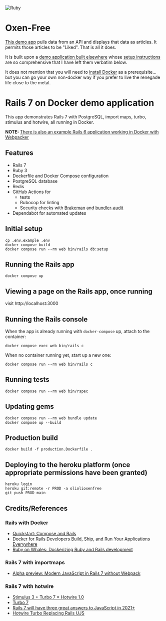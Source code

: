 ![Ruby](https://github.com/alexeiemam/oxen-free/workflows/Ruby/badge.svg)

# Oxen-Free
[This demo app](https://oliolioxenfree.herokuapp.com/?allow_stale) pulls data from an API and displays that data as articles.
It permits those articles to be "Liked".
That is all it does.

It is built upon a [demo application built elsewhere](https://github.com/ryanwi/rails7-on-docker) whose [setup instructions](https://github.com/alexeiemam/oxen-free/blob/main/README.md#rails-7-on-docker-demo-application) are so comprehensive
that I have left them verbatim below.

It does not mention that you will need to [install Docker](https://www.docker.com/products/docker-desktop/) as a prerequisite... but you can go your own non-docker way if you prefer to live the renegade life close to the metal.

# Rails 7 on Docker demo application

This app demonstrates Rails 7 with PostgreSQL, import maps, turbo, stimulus and hotwire, all running in Docker.

**NOTE:** [There is also an example Rails 6 application working in Docker with Webpacker](https://github.com/ryanwi/rails-on-docker)

## Features

* Rails 7
* Ruby 3
* Dockerfile and Docker Compose configuration
* PostgreSQL database
* Redis
* GitHub Actions for
  * tests
  * Rubocop for linting
  * Security checks with [Brakeman](https://github.com/presidentbeef/brakeman) and [bundler-audit](https://github.com/rubysec/bundler-audit)
* Dependabot for automated updates

## Initial setup
```
cp .env.example .env
docker compose build
docker compose run --rm web bin/rails db:setup
```

## Running the Rails app
```
docker compose up
```

## Viewing a page on the Rails app, once running
visit http://localhost:3000


## Running the Rails console
When the app is already running with `docker-compose` up, attach to the container:
```
docker compose exec web bin/rails c
```

When no container running yet, start up a new one:
```
docker compose run --rm web bin/rails c
```

## Running tests
```
docker compose run --rm web bin/rspec
```

## Updating gems
```
docker compose run --rm web bundle update
docker compose up --build
```

## Production build

```
docker build -f production.Dockerfile .
```

## Deploying to the heroku platform (once appropriate permissions have been granted) 
```
heroku login
heroku git:remote -r PROD -a oliolioxenfree
git push PROD main  
```

## Credits/References

### Rails with Docker
* [Quickstart: Compose and Rails](https://docs.docker.com/compose/rails/)
* [Docker for Rails Developers
Build, Ship, and Run Your Applications Everywhere](https://pragprog.com/titles/ridocker/docker-for-rails-developers/)
* [Ruby on Whales:
Dockerizing Ruby and Rails development](https://evilmartians.com/chronicles/ruby-on-whales-docker-for-ruby-rails-development)

### Rails 7 with importmaps

* [Alpha preview: Modern JavaScript in Rails 7 without Webpack](https://www.youtube.com/watch?v=PtxZvFnL2i0)

### Rails 7 with hotwire

* [Stimulus 3 + Turbo 7 = Hotwire 1.0](https://world.hey.com/dhh/stimulus-3-turbo-7-hotwire-1-0-9d507133)
* [Turbo 7](https://world.hey.com/hotwired/turbo-7-0dd7a27f)
* [Rails 7 will have three great answers to JavaScript in 2021+](https://world.hey.com/dhh/rails-7-will-have-three-great-answers-to-javascript-in-2021-8d68191b)
* [Hotwire Turbo Replacing Rails UJS](https://www.driftingruby.com/episodes/hotwire-turbo-replacing-rails-ujs)
